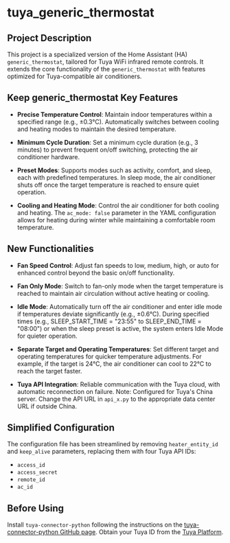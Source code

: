 # tuya_generic_thermostat

## Project Description

This project is a specialized version of the Home Assistant (HA) `generic_thermostat`, tailored for Tuya WiFi infrared remote controls. It extends the core functionality of the `generic_thermostat` with features optimized for Tuya-compatible air conditioners.

## Keep generic_thermostat Key Features

- **Precise Temperature Control**: Maintain indoor temperatures within a specified range (e.g., ±0.3°C). Automatically switches between cooling and heating modes to maintain the desired temperature.
  
- **Minimum Cycle Duration**: Set a minimum cycle duration (e.g., 3 minutes) to prevent frequent on/off switching, protecting the air conditioner hardware.

- **Preset Modes**: Supports modes such as activity, comfort, and sleep, each with predefined temperatures. In sleep mode, the air conditioner shuts off once the target temperature is reached to ensure quiet operation.

- **Cooling and Heating Mode**: Control the air conditioner for both cooling and heating. The `ac_mode: false` parameter in the YAML configuration allows for heating during winter while maintaining a comfortable room temperature.

## New Functionalities

- **Fan Speed Control**: Adjust fan speeds to low, medium, high, or auto for enhanced control beyond the basic on/off functionality.

- **Fan Only Mode**: Switch to fan-only mode when the target temperature is reached to maintain air circulation without active heating or cooling.

- **Idle Mode**: Automatically turn off the air conditioner and enter idle mode if temperatures deviate significantly (e.g., ±0.6°C). During specified times (e.g., SLEEP_START_TIME = "23:55" to SLEEP_END_TIME = "08:00") or when the sleep preset is active, the system enters Idle Mode for quieter operation.

- **Separate Target and Operating Temperatures**: Set different target and operating temperatures for quicker temperature adjustments. For example, if the target is 24°C, the air conditioner can cool to 22°C to reach the target faster.

- **Tuya API Integration**: Reliable communication with the Tuya cloud, with automatic reconnection on failure. Note: Configured for Tuya's China server. Change the API URL in `api_x.py` to the appropriate data center URL if outside China.

## Simplified Configuration

The configuration file has been streamlined by removing `heater_entity_id` and `keep_alive` parameters, replacing them with four Tuya API IDs:
- `access_id`
- `access_secret`
- `remote_id`
- `ac_id`

## Before Using

Install `tuya-connector-python` following the instructions on the [tuya-connector-python GitHub page](https://github.com/tuya/tuya-connector-python). Obtain your Tuya ID from the [Tuya Platform](https://platform.tuya.com/).
